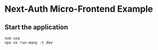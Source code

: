 # Next-Auth Micro-Frontend Example

## Start the application

```
nvm use
npx nx run-many -t dev
```
